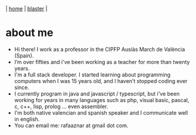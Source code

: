 
| [home](home.md) | [blaster](blaster.md) |

# about me

* Hi there! I work as a professor in the CIPFP Ausiàs March de València (Spain).
* I’m over fifties and i've been working as a teacher for more than twenty years.
* I'm a full stack developer. I started learning about programming computers when I was 15 years old, and I haven’t stopped coding ever since.
* I currently program in java and javascript / typescript, but i've been working for years in many languages such as php, visual basic, pascal, c, c++, lisp, prolog ... even assembler.
* I'm both native valencian and spanish speaker and I communicate well in english.
* You can email me: rafaaznar at gmail dot com.
